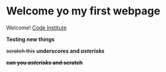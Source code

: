 # Welcome yo my first webpage

Welcome! [Code Institute](http//:codeinstitute.ie)

**Testing new things**

~~scratch this~~
**underscores and _asterisks_**

**~~can you _asterisks_ and scratch~~**